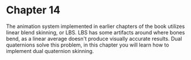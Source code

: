 # Chapter 14

The animation system implemented in earlier chapters of the book utilizes linear blend skinning, or LBS. LBS has some artifacts around where bones bend, as a linear average doesn't produce visually accurate results. Dual quaternions solve this problem, in this chapter you will learn how to implement dual quaternion skinning.